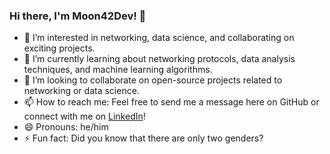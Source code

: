 ### Hi there, I'm Moon42Dev! 👋

- 👀 I’m interested in networking, data science, and collaborating on exciting projects.
- 🌱 I’m currently learning about networking protocols, data analysis techniques, and machine learning algorithms.
- 💞️ I’m looking to collaborate on open-source projects related to networking or data science.
- 📫 How to reach me: Feel free to send me a message here on GitHub or connect with me on [LinkedIn](your-linkedin-profile)!
- 😄 Pronouns: he/him
- ⚡ Fun fact: Did you know that there are only two genders?

<!---
Moon42Dev/Moon42Dev is a ✨ special ✨ repository because its `README.md` (this file) appears on your GitHub profile.
You can click the Preview link to take a look at your changes.
--->
